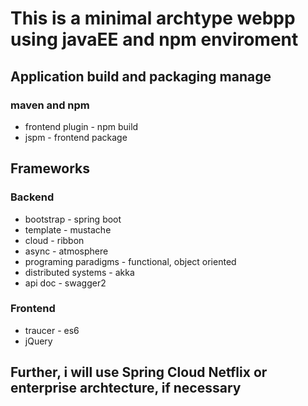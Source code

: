 # This is a minimal archtype webpp using javaEE and npm enviroment

## Application build and packaging manage
### maven and npm
- frontend plugin - npm build
- jspm - frontend package

## Frameworks 
### Backend
- bootstrap - spring boot 
- template - mustache
- cloud - ribbon
- async - atmosphere
- programing paradigms - functional, object oriented 
- distributed systems - akka
- api doc - swagger2
 
### Frontend
- traucer - es6
- jQuery

## Further, i will use Spring Cloud Netflix or enterprise archtecture, if necessary
